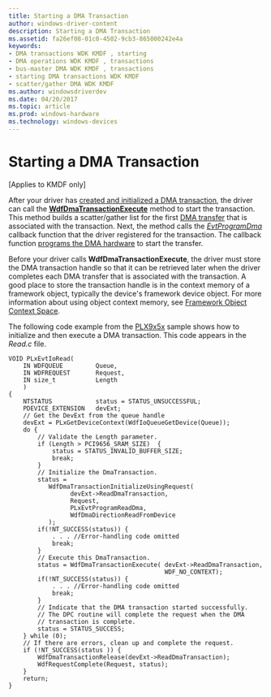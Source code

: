 ```yaml
---
title: Starting a DMA Transaction
author: windows-driver-content
description: Starting a DMA Transaction
ms.assetid: fa26ef08-01c0-4502-9cb3-865000242e4a
keywords:
- DMA transactions WDK KMDF , starting
- DMA operations WDK KMDF , transactions
- bus-master DMA WDK KMDF , transactions
- starting DMA transactions WDK KMDF
- scatter/gather DMA WDK KMDF
ms.author: windowsdriverdev
ms.date: 04/20/2017
ms.topic: article
ms.prod: windows-hardware
ms.technology: windows-devices
---
```


# Starting a DMA Transaction


\[Applies to KMDF only\]




After your driver has [created and initialized a DMA transaction](creating-and-initializing-a-dma-transaction.md), the driver can call the [**WdfDmaTransactionExecute**](https://msdn.microsoft.com/library/windows/hardware/ff547062) method to start the transaction. This method builds a scatter/gather list for the first [DMA transfer](dma-transactions-and-dma-transfers.md) that is associated with the transaction. Next, the method calls the [*EvtProgramDma*](https://msdn.microsoft.com/library/windows/hardware/ff541816) callback function that the driver registered for the transaction. The callback function [programs the DMA hardware](programming-dma-hardware.md) to start the transfer.

Before your driver calls **WdfDmaTransactionExecute**, the driver must store the DMA transaction handle so that it can be retrieved later when the driver completes each DMA transfer that is associated with the transaction. A good place to store the transaction handle is in the context memory of a framework object, typically the device's framework device object. For more information about using object context memory, see [Framework Object Context Space](framework-object-context-space.md).

The following code example from the [PLX9x5x](http://go.microsoft.com/fwlink/p/?linkid=256157) sample shows how to initialize and then execute a DMA transaction. This code appears in the *Read.c* file.

```
VOID PLxEvtIoRead(
    IN WDFQUEUE         Queue,
    IN WDFREQUEST       Request,
    IN size_t           Length
    )
{
    NTSTATUS            status = STATUS_UNSUCCESSFUL;
    PDEVICE_EXTENSION   devExt;
    // Get the DevExt from the queue handle
    devExt = PLxGetDeviceContext(WdfIoQueueGetDevice(Queue));
    do {
        // Validate the Length parameter.
        if (Length > PCI9656_SRAM_SIZE)  {
            status = STATUS_INVALID_BUFFER_SIZE;
            break;
        }
        // Initialize the DmaTransaction.
        status = 
           WdfDmaTransactionInitializeUsingRequest(
                 devExt->ReadDmaTransaction,
                 Request, 
                 PLxEvtProgramReadDma, 
                 WdfDmaDirectionReadFromDevice 
           );
        if(!NT_SUCCESS(status)) {
            . . . //Error-handling code omitted
            break; 
        }
        // Execute this DmaTransaction.
        status = WdfDmaTransactionExecute( devExt->ReadDmaTransaction, 
                                           WDF_NO_CONTEXT);
        if(!NT_SUCCESS(status)) {
            . . . //Error-handling code omitted
            break; 
        }
        // Indicate that the DMA transaction started successfully.
        // The DPC routine will complete the request when the DMA
        // transaction is complete.
        status = STATUS_SUCCESS;
    } while (0);
    // If there are errors, clean up and complete the request.
    if (!NT_SUCCESS(status )) {
        WdfDmaTransactionRelease(devExt->ReadDmaTransaction); 
        WdfRequestComplete(Request, status);
    }
    return;
}

```

 

 





